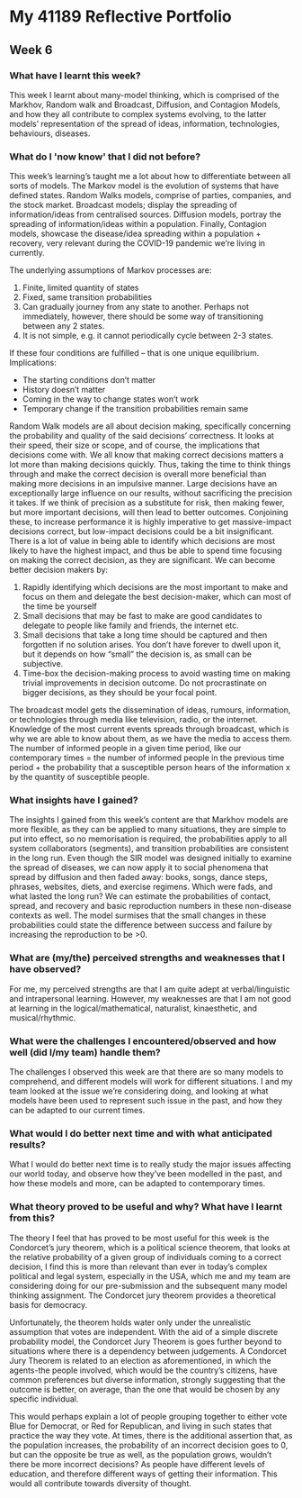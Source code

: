 # My 41189 Reflective Portfolio
## Week 6
### What have I learnt this week?
This week I learnt about many-model thinking, which is comprised of the Markhov, Random walk and Broadcast, Diffusion, and Contagion Models, and how they all contribute to complex systems evolving, to the latter models’ representation of the spread of ideas, information, technologies, behaviours, diseases. 

### What do I 'now know' that I did not before?
This week’s learning’s taught me a lot about how to differentiate between all sorts of models. The Markov model is the evolution of systems that have defined states. Random Walks models, comprise of parties, companies, and the stock market. Broadcast models; display the spreading of information/ideas from centralised sources. Diffusion models, portray the spreading of information/ideas within a population. Finally, Contagion models, showcase the disease/idea spreading within a population + recovery, very relevant during the COVID-19 pandemic we’re living in currently.

The underlying assumptions of Markov processes are: 
1. Finite, limited quantity of states 
2. Fixed, same transition probabilities 
3. Can gradually journey from any state to another. Perhaps not immediately, however, there should be some way of transitioning between any 2 states. 
4. It is not simple, e.g. it cannot periodically cycle between 2-3 states.

If these four conditions are fulfilled – that is one unique equilibrium.
Implications: 
- The starting conditions don’t matter 
- History doesn’t matter 
- Coming in the way to change states won’t work 
- Temporary change if the transition probabilities remain same

Random Walk models are all about decision making, specifically concerning the probability and quality of the said decisions’ correctness. It looks at their speed, their size or scope, and of course, the implications that decisions come with. We all know that making correct decisions matters a lot more than making decisions quickly. Thus, taking the time to think things through and make the correct decision is overall more beneficial than making more decisions in an impulsive manner. Large decisions have an exceptionally large influence on our results, without sacrificing the precision it takes. If we think of precision as a substitute for risk, then making fewer, but more important decisions, will then lead to better outcomes. Conjoining these, to increase performance it is highly imperative to get massive-impact decisions correct, but low-impact decisions could be a bit insignificant. There is  a lot of value in being able to identify which decisions are most likely to have the highest impact, and thus be able to spend time focusing on making the correct decision, as they are significant. We can become better decision makers by:
1. Rapidly identifying which decisions are the most important to make and focus on them and delegate the best decision-maker, which can most of the time be yourself
2. Small decisions that may be fast to make are good candidates to delegate to people like family and friends, the internet etc.
3. Small decisions that take a long time should be captured and then forgotten if no solution arises. You don’t have forever to dwell upon it, but it depends on how “small” the decision is, as small can be subjective. 
4. Time-box the decision-making process to avoid wasting time on making trivial improvements in decision outcome. Do not procrastinate on bigger decisions, as they should be your focal point. 

The broadcast model gets the dissemination of ideas, rumours, information, or technologies through media like television, radio, or the internet. Knowledge of the most current events spreads through broadcast, which is why we are able to know about them, as we have the media to access them. The number of informed people in a given time period, like our contemporary times = the number of informed people in the previous time period + the probability that a susceptible person hears of the information x by the quantity of susceptible people. 

### What insights have I gained?
The insights I gained from this week’s content are that Markhov models are more flexible, as they can be applied to many situations, they are simple to put into effect, so no memorisation is required, the probabilities apply to all system collaborators (segments), and transition probabilities are consistent in the long run. Even though the SIR model was designed initially to examine the spread of diseases, we can now apply it to social phenomena that spread by diffusion and then faded away: books, songs, dance steps, phrases, websites, diets, and exercise regimens. Which were fads, and what lasted the long run? We can estimate the probabilities of contact, spread, and recovery and basic reproduction numbers in these non-disease contexts as well. The model surmises that the small changes in these probabilities could state the difference between success and failure by increasing the reproduction to be >0. 

### What are (my/the) perceived strengths and weaknesses that I have observed?
For me, my perceived strengths are that I am quite adept at verbal/linguistic and intrapersonal learning.  However, my weaknesses are that I am not good at learning in the logical/mathematical, naturalist, kinaesthetic, and musical/rhythmic. 

### What were the challenges I encountered/observed and how well (did I/my team) handle them?
The challenges I observed this week are that there are so many models to comprehend, and different models will work for different situations. I and my team looked at the issue we’re considering doing, and looking at what models have been used to represent such issue in the past, and how they can be adapted to our current times.

### What would I do better next time and with what anticipated results?
What I would do better next time is to really study the major issues affecting our world today, and observe how they’ve been modelled in the past, and how these models and more, can be adapted to contemporary times. 

### What theory proved to be useful and why? What have I learnt from this?
The theory I feel that has proved to be most useful for this week is the Condorcet’s jury theorem, which is a political science theorem, that looks at the relative probability of a given group of individuals coming to a correct decision, I find this is more than relevant than ever in today’s complex political and legal system, especially in the USA, which me and my team are considering doing for our pre-submission and the subsequent many model thinking assignment. The Condorcet jury theorem provides a theoretical basis for democracy.

Unfortunately, the theorem holds water only under the unrealistic assumption that votes are independent. With the aid of a simple discrete probability model, the Condorcet Jury Theorem is goes further beyond to situations where there is a dependency between judgements. A Condorcet Jury Theorem is related to an election as aforementioned, in which the agents-the people involved, which would be the country’s citizens, have common preferences but diverse information, strongly suggesting that the outcome is better, on average, than the one that would be chosen by any specific individual. 

This would perhaps explain a lot of people grouping together to either vote Blue for Democrat, or Red for Republican, and living in such states that practice the way they vote. At times, there is the additional assertion that, as the population increases, the probability of an incorrect decision goes to 0, but can the opposite be true as well, as the population grows, wouldn’t there be more incorrect decisions? As people have different levels of education, and therefore different ways of getting their information. This would all contribute towards diversity of thought. 
